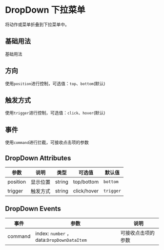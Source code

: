 # DropDown 下拉菜单

将动作或菜单折叠到下拉菜单中。

## 基础用法

基础用法

<preview path="../../components/nav/dropdown/dropdown.vue" ></preview>

## 方向

使用`position`进行控制，可选值：`top`、`bottom`(默认)

<preview path="../../components/nav/dropdown/dropdown-position.vue" ></preview>

## 触发方式

使用`trigger`进行控制，可选值：`click`、`hover`(默认)

<preview path="../../components/nav/dropdown/dropdown-trigger.vue" ></preview>

## 事件

使用`command`进行拦截，可接收点击项的参数

<preview path="../../components/nav/dropdown/dropdown-command.vue" ></preview>

## DropDown Attributes

| 参数     | 说明     | 类型   | 可选值      | 默认值    |
| -------- | -------- | ------ | ----------- | --------- |
| position | 显示位置 | string | top/bottom  | `bottom`  |
| trigger  | 触发方式 | string | click/hover | `trigger` |

## DropDown Events

| 事件    | 参数                                      | 说明               |
| ------- | ----------------------------------------- | ------------------ |
| command | index: `number` ，data:`DropDownDataItem` | 可接收点击项的参数 |
